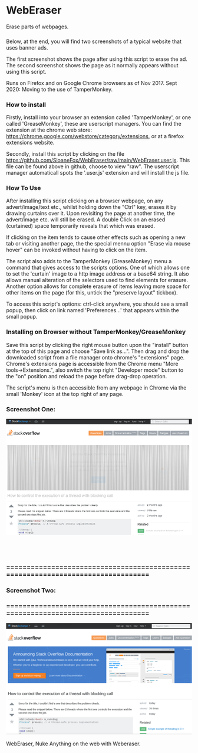 # WebEraser
Erase parts of webpages.

###
Below, at the end, you will find two screenshots of a typical website that uses banner ads.

The first screenshot shows the page after using this script to erase the ad.  
The second screenshot shows the page as it normally appears without using this script.

Runs on Firefox and on Google Chrome browsers as of Nov 2017. 
Sept 2020: Moving to the use of TamperMonkey.

### How to install

Firstly, install into your browser an extension called 'TamperMonkey', or one called 'GreaseMonkey', these are userscript managers.  You can find the extension at the chrome web store: https://chrome.google.com/webstore/category/extensions, or at a firefox extensions website.

Secondly, install this script by clicking on the file https://github.com/SloaneFox/WebEraser/raw/main/WebEraser.user.js.
This file can be found above in github, choose to view "raw".  The userscript manager automaticall spots the '.user.js' extension
and will install the js file.

### How To Use
After installing this script clicking on a browser webpage, on any advert/image/text etc., whilst holding down the "Ctrl" key, erases it by drawing curtains over it.  Upon revisiting the page at another time, the advert/image etc. will still be erased.  A double Click on an erased (curtained) space temporarily reveals that which was erased.

If clicking on the item tends to cause other effects such as opening a new tab or visiting another page, the the 
special mennu option "Erase via mouse hover" can be invoked without having to click on the item.

The script also adds to the TamperMonkey (GreaseMonkey) menu a command that gives access to the scripts options.  One of which allows one to set the 'curtain' image to a http image address or a base64 string.  It also allows manual alteration of the selectors used to find elements for erasure.  Another option allows for complete erasure of items leaving more space for other items on the page (for this, untick the "preserve layout" tickbox).

To access this script's options: ctrl-click anywhere, you should see a small popup, then click on link named 'Preferences...' that appears within the small popup.  

### Installing on Browser without TamperMonkey/GreaseMonkey

Save this script by clicking the right mouse button upon the "install" button at the top of this page and choose "Save link as...".  Then drag and drop the downloaded script from a file manager onto chrome's "extensions" page. Chrome's extensions page is accessible from the Chrome menu "More tools->Extensions.", also switch the top right "Developer mode" button to the "on" position and reload the page before drag-drop operation.

The script's menu is then accessible from any webpage in Chrome via the small 'Monkey' icon at the top right of any page.

### Screenshot One:
![Large banner ad at the StackOverflow website has been erased whilst preserving layout](https://github.com/SloaneFox/imgstore/raw/master/StackoverflowCurtainedAd.png "Large banner ad at stack overflow has been erased whilst preserving layout")
<br><br><br><br>

### ================================================================================
### Screenshot Two:
### ================================================================================

![Stackoverflow as it normally is with banner ad.](https://github.com/SloaneFox/imgstore/raw/master/StackoverflowWithAd.png "StackOverflow as it normally appears.")

WebEraser, Nuke Anything on the web with Weberaser.
